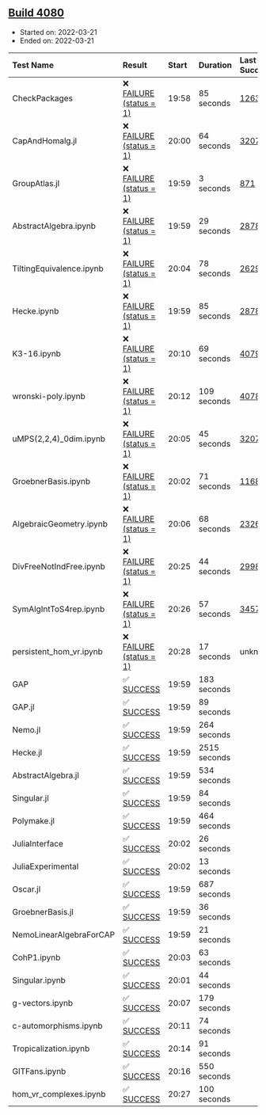## [Build 4080](https://oscarci.mathematik.uni-kl.de/job/oscar-stable/4080/)

* Started on: 2022-03-21
* Ended on: 2022-03-21

| Test Name    | Result | Start | Duration | Last Success | First Failure |
|:-------------|:-------|:------|:---------|:-------------|:--------------|
| CheckPackages | ❌ [FAILURE (status = 1)](https://oscarci.mathematik.uni-kl.de/job/oscar-stable/4080/artifact/logs/build-4080/CheckPackages.log) | 19:58 | 85 seconds | [1263](https://oscarci.mathematik.uni-kl.de/job/oscar-stable/1263/) | [1264](https://oscarci.mathematik.uni-kl.de/job/oscar-stable/1264/) |
| CapAndHomalg.jl | ❌ [FAILURE (status = 1)](https://oscarci.mathematik.uni-kl.de/job/oscar-stable/4080/artifact/logs/build-4080/CapAndHomalg.jl.log) | 20:00 | 64 seconds | [3207](https://oscarci.mathematik.uni-kl.de/job/oscar-stable/3207/) | [3208](https://oscarci.mathematik.uni-kl.de/job/oscar-stable/3208/) |
| GroupAtlas.jl | ❌ [FAILURE (status = 1)](https://oscarci.mathematik.uni-kl.de/job/oscar-stable/4080/artifact/logs/build-4080/GroupAtlas.jl.log) | 19:59 | 3 seconds | [871](https://oscarci.mathematik.uni-kl.de/job/oscar-stable/871/) | [872](https://oscarci.mathematik.uni-kl.de/job/oscar-stable/872/) |
| AbstractAlgebra.ipynb | ❌ [FAILURE (status = 1)](https://oscarci.mathematik.uni-kl.de/job/oscar-stable/4080/artifact/logs/build-4080/AbstractAlgebra.ipynb.log) | 19:59 | 29 seconds | [2878](https://oscarci.mathematik.uni-kl.de/job/oscar-stable/2878/) | [2879](https://oscarci.mathematik.uni-kl.de/job/oscar-stable/2879/) |
| TiltingEquivalence.ipynb | ❌ [FAILURE (status = 1)](https://oscarci.mathematik.uni-kl.de/job/oscar-stable/4080/artifact/logs/build-4080/TiltingEquivalence.ipynb.log) | 20:04 | 78 seconds | [2629](https://oscarci.mathematik.uni-kl.de/job/oscar-stable/2629/) | [2630](https://oscarci.mathematik.uni-kl.de/job/oscar-stable/2630/) |
| Hecke.ipynb | ❌ [FAILURE (status = 1)](https://oscarci.mathematik.uni-kl.de/job/oscar-stable/4080/artifact/logs/build-4080/Hecke.ipynb.log) | 19:59 | 85 seconds | [2878](https://oscarci.mathematik.uni-kl.de/job/oscar-stable/2878/) | [2879](https://oscarci.mathematik.uni-kl.de/job/oscar-stable/2879/) |
| K3-16.ipynb | ❌ [FAILURE (status = 1)](https://oscarci.mathematik.uni-kl.de/job/oscar-stable/4080/artifact/logs/build-4080/K3-16.ipynb.log) | 20:10 | 69 seconds | [4079](https://oscarci.mathematik.uni-kl.de/job/oscar-stable/4079/) | [4080](https://oscarci.mathematik.uni-kl.de/job/oscar-stable/4080/) |
| wronski-poly.ipynb | ❌ [FAILURE (status = 1)](https://oscarci.mathematik.uni-kl.de/job/oscar-stable/4080/artifact/logs/build-4080/wronski-poly.ipynb.log) | 20:12 | 109 seconds | [4078](https://oscarci.mathematik.uni-kl.de/job/oscar-stable/4078/) | [4079](https://oscarci.mathematik.uni-kl.de/job/oscar-stable/4079/) |
| uMPS(2,2,4)_0dim.ipynb | ❌ [FAILURE (status = 1)](https://oscarci.mathematik.uni-kl.de/job/oscar-stable/4080/artifact/logs/build-4080/uMPS-2-2-4-_0dim.ipynb.log) | 20:05 | 45 seconds | [3207](https://oscarci.mathematik.uni-kl.de/job/oscar-stable/3207/) | [3208](https://oscarci.mathematik.uni-kl.de/job/oscar-stable/3208/) |
| GroebnerBasis.ipynb | ❌ [FAILURE (status = 1)](https://oscarci.mathematik.uni-kl.de/job/oscar-stable/4080/artifact/logs/build-4080/GroebnerBasis.ipynb.log) | 20:02 | 71 seconds | [1168](https://oscarci.mathematik.uni-kl.de/job/oscar-stable/1168/) | [1169](https://oscarci.mathematik.uni-kl.de/job/oscar-stable/1169/) |
| AlgebraicGeometry.ipynb | ❌ [FAILURE (status = 1)](https://oscarci.mathematik.uni-kl.de/job/oscar-stable/4080/artifact/logs/build-4080/AlgebraicGeometry.ipynb.log) | 20:06 | 68 seconds | [2326](https://oscarci.mathematik.uni-kl.de/job/oscar-stable/2326/) | [2327](https://oscarci.mathematik.uni-kl.de/job/oscar-stable/2327/) |
| DivFreeNotIndFree.ipynb | ❌ [FAILURE (status = 1)](https://oscarci.mathematik.uni-kl.de/job/oscar-stable/4080/artifact/logs/build-4080/DivFreeNotIndFree.ipynb.log) | 20:25 | 44 seconds | [2998](https://oscarci.mathematik.uni-kl.de/job/oscar-stable/2998/) | [2999](https://oscarci.mathematik.uni-kl.de/job/oscar-stable/2999/) |
| SymAlgIntToS4rep.ipynb | ❌ [FAILURE (status = 1)](https://oscarci.mathematik.uni-kl.de/job/oscar-stable/4080/artifact/logs/build-4080/SymAlgIntToS4rep.ipynb.log) | 20:26 | 57 seconds | [3457](https://oscarci.mathematik.uni-kl.de/job/oscar-stable/3457/) | [3458](https://oscarci.mathematik.uni-kl.de/job/oscar-stable/3458/) |
| persistent_hom_vr.ipynb | ❌ [FAILURE (status = 1)](https://oscarci.mathematik.uni-kl.de/job/oscar-stable/4080/artifact/logs/build-4080/persistent_hom_vr.ipynb.log) | 20:28 | 17 seconds | unknown | unknown |
| GAP | ✅ [SUCCESS](https://oscarci.mathematik.uni-kl.de/job/oscar-stable/4080/artifact/logs/build-4080/GAP.log) | 19:59 | 183 seconds |  |  |
| GAP.jl | ✅ [SUCCESS](https://oscarci.mathematik.uni-kl.de/job/oscar-stable/4080/artifact/logs/build-4080/GAP.jl.log) | 19:59 | 89 seconds |  |  |
| Nemo.jl | ✅ [SUCCESS](https://oscarci.mathematik.uni-kl.de/job/oscar-stable/4080/artifact/logs/build-4080/Nemo.jl.log) | 19:59 | 264 seconds |  |  |
| Hecke.jl | ✅ [SUCCESS](https://oscarci.mathematik.uni-kl.de/job/oscar-stable/4080/artifact/logs/build-4080/Hecke.jl.log) | 19:59 | 2515 seconds |  |  |
| AbstractAlgebra.jl | ✅ [SUCCESS](https://oscarci.mathematik.uni-kl.de/job/oscar-stable/4080/artifact/logs/build-4080/AbstractAlgebra.jl.log) | 19:59 | 534 seconds |  |  |
| Singular.jl | ✅ [SUCCESS](https://oscarci.mathematik.uni-kl.de/job/oscar-stable/4080/artifact/logs/build-4080/Singular.jl.log) | 19:59 | 84 seconds |  |  |
| Polymake.jl | ✅ [SUCCESS](https://oscarci.mathematik.uni-kl.de/job/oscar-stable/4080/artifact/logs/build-4080/Polymake.jl.log) | 19:59 | 464 seconds |  |  |
| JuliaInterface | ✅ [SUCCESS](https://oscarci.mathematik.uni-kl.de/job/oscar-stable/4080/artifact/logs/build-4080/JuliaInterface.log) | 20:02 | 26 seconds |  |  |
| JuliaExperimental | ✅ [SUCCESS](https://oscarci.mathematik.uni-kl.de/job/oscar-stable/4080/artifact/logs/build-4080/JuliaExperimental.log) | 20:02 | 13 seconds |  |  |
| Oscar.jl | ✅ [SUCCESS](https://oscarci.mathematik.uni-kl.de/job/oscar-stable/4080/artifact/logs/build-4080/Oscar.jl.log) | 19:59 | 687 seconds |  |  |
| GroebnerBasis.jl | ✅ [SUCCESS](https://oscarci.mathematik.uni-kl.de/job/oscar-stable/4080/artifact/logs/build-4080/GroebnerBasis.jl.log) | 19:59 | 36 seconds |  |  |
| NemoLinearAlgebraForCAP | ✅ [SUCCESS](https://oscarci.mathematik.uni-kl.de/job/oscar-stable/4080/artifact/logs/build-4080/NemoLinearAlgebraForCAP.log) | 19:59 | 21 seconds |  |  |
| CohP1.ipynb | ✅ [SUCCESS](https://oscarci.mathematik.uni-kl.de/job/oscar-stable/4080/artifact/logs/build-4080/CohP1.ipynb.log) | 20:03 | 63 seconds |  |  |
| Singular.ipynb | ✅ [SUCCESS](https://oscarci.mathematik.uni-kl.de/job/oscar-stable/4080/artifact/logs/build-4080/Singular.ipynb.log) | 20:01 | 44 seconds |  |  |
| g-vectors.ipynb | ✅ [SUCCESS](https://oscarci.mathematik.uni-kl.de/job/oscar-stable/4080/artifact/logs/build-4080/g-vectors.ipynb.log) | 20:07 | 179 seconds |  |  |
| c-automorphisms.ipynb | ✅ [SUCCESS](https://oscarci.mathematik.uni-kl.de/job/oscar-stable/4080/artifact/logs/build-4080/c-automorphisms.ipynb.log) | 20:11 | 74 seconds |  |  |
| Tropicalization.ipynb | ✅ [SUCCESS](https://oscarci.mathematik.uni-kl.de/job/oscar-stable/4080/artifact/logs/build-4080/Tropicalization.ipynb.log) | 20:14 | 91 seconds |  |  |
| GITFans.ipynb | ✅ [SUCCESS](https://oscarci.mathematik.uni-kl.de/job/oscar-stable/4080/artifact/logs/build-4080/GITFans.ipynb.log) | 20:16 | 550 seconds |  |  |
| hom_vr_complexes.ipynb | ✅ [SUCCESS](https://oscarci.mathematik.uni-kl.de/job/oscar-stable/4080/artifact/logs/build-4080/hom_vr_complexes.ipynb.log) | 20:27 | 100 seconds |  |  |
